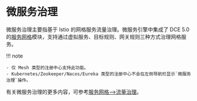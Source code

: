 # 微服务治理

微服务治理主要指基于 Istio 的网格服务流量治理。微服务引擎中集成了 DCE 5.0 的[服务网格](../../../mspider/01Intro/WhatismSpider.md)模块，支持通过虚拟服务、目标规则、网关规则三种方式治理网格服务。

!!! note

    - 仅 Mesh 类型的注册中心支持此功能。
    - Kubernetes/Zookeeper/Nacos/Eureka 类型的注册中心不会在左侧导航栏显示`微服务治理`操作。

有关微服务治理的更多内容，可参考[服务网格-->流量治理](../../../mspider/03UserGuide/02TrafficGovernance/README.md)。
